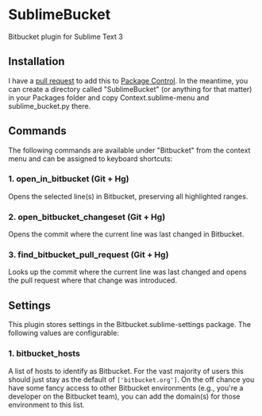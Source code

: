 # SublimeBucket

Bitbucket plugin for Sublime Text 3

## Installation

I have a [pull request][1] to add this to [Package Control][2]. In the
meantime, you can create a directory called "SublimeBucket" (or anything for
that matter) in your Packages folder and copy Context.sublime-menu and
sublime_bucket.py there.

## Commands

The following commands are available under "Bitbucket" from the context menu
and can be assigned to keyboard shortcuts:

### 1. open_in_bitbucket (Git + Hg)

Opens the selected line(s) in Bitbucket, preserving all highlighted ranges.

### 2. open_bitbucket_changeset (Git + Hg)

Opens the commit where the current line was last changed in Bitbucket.

### 3. find_bitbucket_pull_request (Git + Hg)

Looks up the commit where the current line was last changed and opens the pull
request where that change was introduced.

## Settings

This plugin stores settings in the Bitbucket.sublime-settings package. The
following values are configurable:

### 1. bitbucket_hosts

A list of hosts to identify as Bitbucket. For the vast majority of users this
should just stay as the default of `['bitbucket.org']`. On the off chance you
have some fancy access to other Bitbucket environments (e.g., you're a
developer on the Bitbucket team), you can add the domain(s) for those
environment to this list.

[1]: https://github.com/wbond/package_control_channel/pull/5998
[2]: https://packagecontrol.io/
